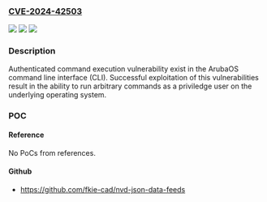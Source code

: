 ### [CVE-2024-42503](https://cve.mitre.org/cgi-bin/cvename.cgi?name=CVE-2024-42503)
![](https://img.shields.io/static/v1?label=Product&message=Aruba%20OS&color=blue)
![](https://img.shields.io/static/v1?label=Version&message=n%2Fa&color=blue)
![](https://img.shields.io/static/v1?label=Vulnerability&message=n%2Fa&color=brighgreen)

### Description

Authenticated command execution vulnerability exist in the  ArubaOS command line interface (CLI). Successful exploitation of this vulnerabilities result in the ability to run arbitrary commands as a priviledge user on the underlying operating system.

### POC

#### Reference
No PoCs from references.

#### Github
- https://github.com/fkie-cad/nvd-json-data-feeds

